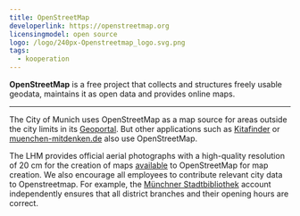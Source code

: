 ```yaml
---
title: OpenStreetMap
developerlink: https://openstreetmap.org
licensingmodel: open source
logo: /logo/240px-Openstreetmap_logo.svg.png
tags:
  - kooperation
---
```


**OpenStreetMap** is a free project that collects and structures freely usable geodata, maintains it as open data and provides online maps.

---

The City of Munich uses OpenStreetMap as a map source for areas outside the city limits in its [Geoportal](geoportal.html).
But other applications such as [Kitafinder](https://kitafinder.muenchen.de/elternportal/de/einrichtungen/karte/ergebnisse) or [muenchen-mitdenken.de](https://muenchen-mitdenken.de/) also use OpenStreetMap.

The LHM provides official aerial photographs with a high-quality resolution of 20 cm for the creation of maps [available](https://github.com/osmlab/editor-layer-index/blob/gh-pages/sources/europe/de/AktuelleLuftbilderDerLandeshauptstadtMuenchen20cm.geojson?short_path=cdc4d8a) to OpenStreetMap for map creation.
We also encourage all employees to contribute relevant city data to Openstreetmap.
For example, the [Münchner Stadtbibliothek](https://www.openstreetmap.org/user/M%C3%BCnchner%20Stadtbibliothek) account independently ensures that all district branches and their opening hours are correct.
